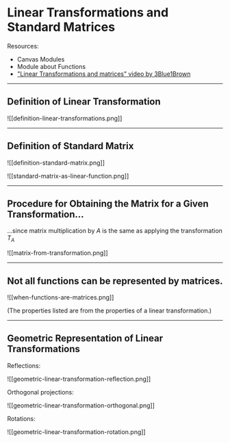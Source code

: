 # Linear Transformations and Standard Matrices

Resources:

- Canvas Modules
- Module about Functions
- ["Linear Transformations and matrices" video by 3Blue1Brown](https://youtu.be/kYB8IZa5AuE?si=ApeTv7qYYKQck5sC)

---

## Definition of Linear Transformation

![[definition-linear-transformations.png]]

---

## Definition of Standard Matrix

![[definition-standard-matrix.png]]

![[standard-matrix-as-linear-function.png]]

---

## Procedure for Obtaining the Matrix for a Given Transformation...

...since matrix multiplication by $A$ is the same as applying the transformation $T_A$

![[matrix-from-transformation.png]]

---

## Not all functions can be represented by matrices.

![[when-functions-are-matrices.png]]

(The properties listed are from the properties of a linear transformation.)

---

## Geometric Representation of Linear Transformations

Reflections:

![[geometric-linear-transformation-reflection.png]]

Orthogonal projections:

![[geometric-linear-transformation-orthogonal.png]]

Rotations:

![[geometric-linear-transformation-rotation.png]]